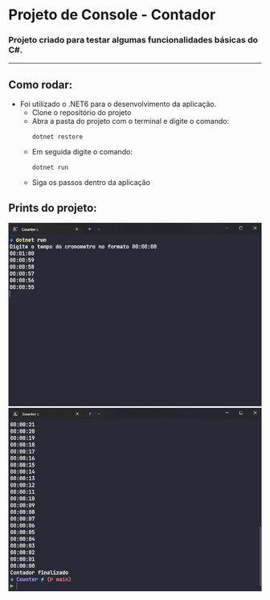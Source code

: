 # Projeto de Console - Contador
### Projeto criado para testar algumas funcionalidades básicas do C#.
---

## Como rodar:
- Foi utilizado o .NET6 para o desenvolvimento da aplicação.
    - Clone o repositório do projeto
    - Abra a pasta do projeto com o terminal e digite o comando:
        ```
        dotnet restore
        ```
    - Em seguida digite o comando:
        ```
        dotnet run
        ```
    - Siga os passos dentro da aplicação

## Prints do projeto:
![Inicio da aplicação](./doc/terminal.jpg)
![Inicio da aplicação](./doc/terminal2.jpg)